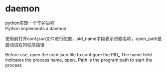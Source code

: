 # daemon
python实现一个守护进程   
Python implements a daemon


使用前打开conf.json文件进行配置，pid_name字段表示进程名称，open_path是启动进程的程序路径

Before use, open the conf.json file to configure the PID_ The name field indicates the process name, open_ Path is the program path to start the process
